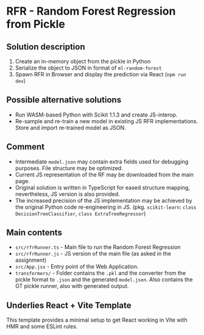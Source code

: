 # RFR - Random Forest Regression from Pickle

## Solution description

1. Create an in-memory object from the pickle in Python
2. Serialize the object to JSON in format of `ml-random-forest`
3. Spawn RFR in Browser and display the prediction via React (`npm run dev`)

## Possible alternative solutions
- Run WASM-based Python with Scikit 1.1.3 and create JS-interop.
- Re-sample and re-train a new model in existing JS RFR implementations. Store and import re-trained model as JSON.

## Comment

- Intermediate `model.json` may contain extra fields used for debugging purposes. File structure may be optimized.
- Current JS representation of the RF may be downloaded from the main page.
- Original solution is written in TypeScript for eased structure mapping, nevertheless, JS version is also provided.
- The increased precision of the JS implementation may be achieved by the original Python code re-engineering in JS. (pkg. `scikit-learn`: `class DecisionTreeClassifier`, `class ExtraTreeRegressor`)

## Main contents

- `src/rfrRunner.ts` - Main file to run the Random Forest Regression
- `src/rfrRunner.js` - JS version of the main file (as asked in the assignment)
- `src/App.jsx` - Entry point of the Web Application.
- `transformers/` - Folder contains the `.pkl` and the converter from the pickle format to `.json` and the generated `model.json`. Also contains the GT pickle runner, also with generated output.

## Underlies React + Vite Template

This template provides a minimal setup to get React working in Vite with HMR and some ESLint rules.
